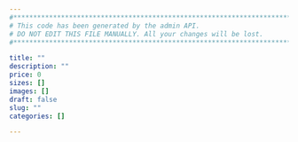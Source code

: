 ```yaml
---
#*****************************************************************************
# This code has been generated by the admin API.
# DO NOT EDIT THIS FILE MANUALLY. All your changes will be lost.
#****************************************************************************/

title: ""
description: ""
price: 0
sizes: []
images: []
draft: false
slug: ""
categories: []

---
```



